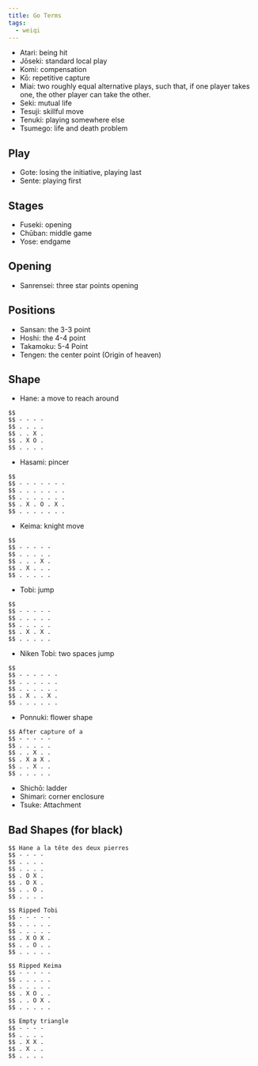 ```yaml
---
title: Go Terms
tags:
  - weiqi
---
```


- Atari: being hit
- Jōseki: standard local play
- Komi: compensation
- Kō: repetitive capture
- Miai: two roughly equal alternative plays, such that, if one player takes one, the other player can take the other.
- Seki: mutual life
- Tesuji: skillful move
- Tenuki: playing somewhere else
- Tsumego: life and death problem

## Play

- Gote: losing the initiative, playing last
- Sente: playing first

## Stages

- Fuseki: opening
- Chūban: middle game
- Yose: endgame

## Opening

- Sanrensei: three star points opening

## Positions

- Sansan: the 3-3 point
- Hoshi: the 4-4 point
- Takamoku: 5-4 Point
- Tengen: the center point (Origin of heaven)

## Shape

- Hane: a move to reach around

```baduk
$$
$$ - - - -
$$ . . . .
$$ . . X .
$$ . X O .
$$ . . . .
```

- Hasami: pincer

```baduk
$$
$$ - - - - - - -
$$ . . . . . . .
$$ . . . . . . .
$$ . X . O . X .
$$ . . . . . . .
```

- Keima: knight move

```baduk
$$
$$ - - - - -
$$ . . . . .
$$ . . . X .
$$ . X . . .
$$ . . . . .
```

- Tobi: jump
```baduk
$$
$$ - - - - -
$$ . . . . .
$$ . . . . .
$$ . X . X .
$$ . . . . .
```

- Niken Tobi: two spaces jump
```baduk
$$
$$ - - - - - -
$$ . . . . . .
$$ . . . . . .
$$ . X . . X .
$$ . . . . . .
```

- Ponnuki: flower shape

```baduk
$$ After capture of a
$$ - - - - -
$$ . . . . .
$$ . . X . .
$$ . X a X .
$$ . . X . .
$$ . . . . .
```

- Shichō: ladder
- Shimari: corner enclosure
- Tsuke: Attachment

## Bad Shapes (for black)

```baduk
$$ Hane a la tête des deux pierres
$$ - - - -
$$ . . . .
$$ . . . .
$$ . O X .
$$ . O X .
$$ . . O .
$$ . . . .
```

```baduk
$$ Ripped Tobi
$$ - - - - -
$$ . . . . .
$$ . . . . .
$$ . X O X .
$$ . . O . .
$$ . . . . .
```

```baduk
$$ Ripped Keima
$$ - - - - -
$$ . . . . .
$$ . . . . .
$$ . X O . .
$$ . . O X .
$$ . . . . .
```

```baduk
$$ Empty triangle
$$ - - - -
$$ . . . .
$$ . X X .
$$ . X . .
$$ . . . .
```
